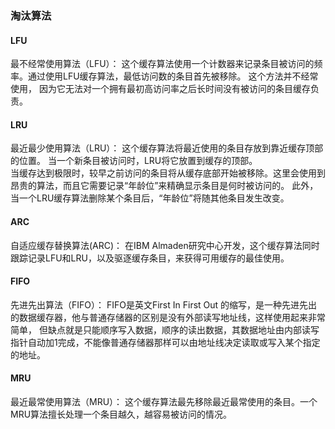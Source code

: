 ### 淘汰算法

#### LFU

最不经常使用算法（LFU）：    这个缓存算法使用一个计数器来记录条目被访问的频率。通过使用LFU缓存算法，最低访问数的条目首先被移除。
这个方法并不经常使用，    因为它无法对一个拥有最初高访问率之后长时间没有被访问的条目缓存负责。

#### LRU

最近最少使用算法（LRU）：    这个缓存算法将最近使用的条目存放到靠近缓存顶部的位置。
当一个新条目被访问时，LRU将它放置到缓存的顶部。   
当缓存达到极限时，较早之前访问的条目将从缓存底部开始被移除。这里会使用到昂贵的算法，而且它需要记录“年龄位”来精确显示条目是何时被访问的。    此外，当一个LRU缓存算法删除某个条目后，“年龄位”将随其他条目发生改变。

#### ARC

自适应缓存替换算法(ARC)：    在IBM Almaden研究中心开发，这个缓存算法同时跟踪记录LFU和LRU，以及驱逐缓存条目，来获得可用缓存的最佳使用。

#### FIFO

先进先出算法（FIFO）：    FIFO是英文First In First Out 的缩写，是一种先进先出的数据缓存器，他与普通存储器的区别是没有外部读写地址线，这样使用起来非常简单，    但缺点就是只能顺序写入数据，顺序的读出数据，其数据地址由内部读写指针自动加1完成，不能像普通存储器那样可以由地址线决定读取或写入某个指定的地址。

#### MRU

最近最常使用算法（MRU）：    这个缓存算法最先移除最近最常使用的条目。一个MRU算法擅长处理一个条目越久，越容易被访问的情况。

